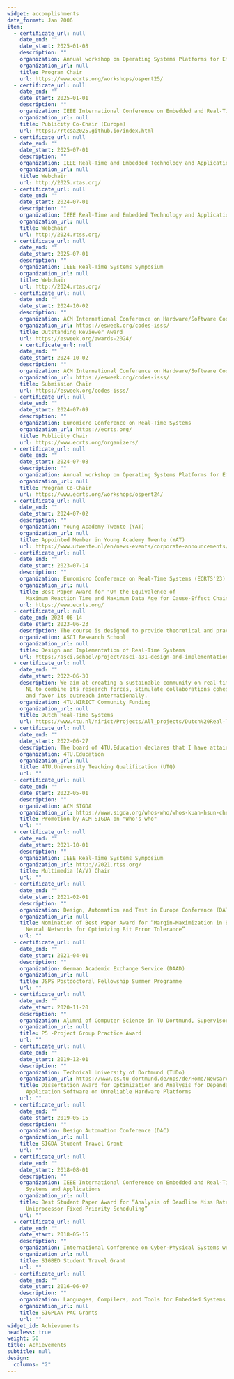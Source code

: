 ```yaml
---
widget: accomplishments
date_format: Jan 2006
item:
  - certificate_url: null
    date_end: ""
    date_start: 2025-01-08
    description: ""
    organization: Annual workshop on Operating Systems Platforms for Embedded Real-Time applications (OSPERT)
    organization_url: null
    title: Program Chair
    url: https://www.ecrts.org/workshops/ospert25/
  - certificate_url: null
    date_end: ""
    date_start: 2025-01-01
    description: ""
    organization: IEEE International Conference on Embedded and Real-Time Computing Systems and Applications
    organization_url: null
    title: Publicity Co-Chair (Europe)
    url: https://rtcsa2025.github.io/index.html
  - certificate_url: null
    date_end: ""
    date_start: 2025-07-01
    description: ""
    organization: IEEE Real-Time and Embedded Technology and Applications Symposium
    organization_url: null
    title: Webchair
    url: http://2025.rtas.org/
  - certificate_url: null
    date_end: ""
    date_start: 2024-07-01
    description: ""
    organization: IEEE Real-Time and Embedded Technology and Applications Symposium
    organization_url: null
    title: Webchair
    url: http://2024.rtss.org/
  - certificate_url: null
    date_end: ""
    date_start: 2025-07-01
    description: ""
    organization: IEEE Real-Time Systems Symposium
    organization_url: null
    title: Webchair
    url: http://2024.rtas.org/    
  - certificate_url: null
    date_end: ""
    date_start: 2024-10-02
    description: ""
    organization: ACM International Conference on Hardware/Software Codesign and System Synthesis (CODES+ISSS)
    organization_url: https://esweek.org/codes-isss/
    title: Outstanding Reviewer Award
    url: https://esweek.org/awards-2024/
    - certificate_url: null
    date_end: ""
    date_start: 2024-10-02
    description: ""
    organization: ACM International Conference on Hardware/Software Codesign and System Synthesis (CODES+ISSS)
    organization_url: https://esweek.org/codes-isss/
    title: Submission Chair
    url: https://esweek.org/codes-isss/
  - certificate_url: null
    date_end: ""
    date_start: 2024-07-09
    description: ""
    organization: Euromicro Conference on Real-Time Systems
    organization_url: https://ecrts.org/
    title: Publicity Chair
    url: https://www.ecrts.org/organizers/
  - certificate_url: null
    date_end: ""
    date_start: 2024-07-08
    description: ""
    organization: Annual workshop on Operating Systems Platforms for Embedded Real-Time applications (OSPERT)
    organization_url: null
    title: Program Co-Chair
    url: https://www.ecrts.org/workshops/ospert24/
  - certificate_url: null
    date_end: ""
    date_start: 2024-07-02
    description: ""
    organization: Young Academy Twente (YAT)
    organization_url: null
    title: Appointed Member in Young Academy Twente (YAT)
    url: https://www.utwente.nl/en/news-events/corporate-announcements/2024/6/1591907/young-academy-twente-appoints-eleven-new-members-for-2025
  - certificate_url: null
    date_end: ""
    date_start: 2023-07-14
    description: ""
    organization: Euromicro Conference on Real-Time Systems (ECRTS'23)
    organization_url: null
    title: Best Paper Award for "On the Equivalence of
      Maximum Reaction Time and Maximum Data Age for Cause-Effect Chains
    url: https://www.ecrts.org/
  - certificate_url: null
    date_end: 2024-06-14
    date_start: 2023-06-23
    description: The course is designed to provide theoretical and practical insights using a combination of lectures and hand-on labs in which attendees will learn to develop a real-time application on top of a widespread real-time operating system. Throughout the lectures and labs, the students will learn the relation between applications’ timing properties and the underlying system software components. Within the labs, the students will be guided to program a wearable device, e.g., smartwatch, and implement alternative scheduling strategies as well as low-level primitives, resulting in different timing behaviors.
    organization: ASCI Research School
    organization_url: null
    title: Design and Implementation of Real-Time Systems
    url: https://asci.school/project/asci-a31-design-and-implementation-of-real-time-systems-course/
  - certificate_url: null
    date_end: ""
    date_start: 2022-06-30
    description: We aim at creating a sustainable community on real-time systems in
      NL to combine its research forces, stimulate collaborations cohesively,
      and favor its outreach internationally.
    organization: 4TU.NIRICT Community Funding
    organization_url: null
    title: Dutch Real-Time Systems
    url: https://www.4tu.nl/nirict/Projects/All_projects/Dutch%20Real-Time%20Systems%20Community/
  - certificate_url: null
    date_end: ""
    date_start: 2022-06-27
    description: The board of 4TU.Education declares that I have attained the required level for the pedagogical competencies of the University Teaching Qualification.
    organization: 4TU.Education
    organization_url: null
    title: 4TU.University Teaching Qualification (UTQ)
    url: ""    
  - certificate_url: null
    date_end: ""
    date_start: 2022-05-01
    description: ""
    organization: ACM SIGDA
    organization_url: https://www.sigda.org/whos-who/whos-kuan-hsun-chen/
    title: Promotion by ACM SIGDA on "Who's who"
    url: ""
  - certificate_url: null
    date_end: ""
    date_start: 2021-10-01
    description: ""
    organization: IEEE Real-Time Systems Symposium
    organization_url: http://2021.rtss.org/
    title: Multimedia (A/V) Chair
    url: ""
  - certificate_url: null
    date_end: ""
    date_start: 2021-02-01
    description: ""
    organization: Design, Automation and Test in Europe Conference (DATE)
    organization_url: null
    title: Nomination of Best Paper Award for “Margin-Maximization in Binarized
      Neural Networks for Optimizing Bit Error Tolerance”
    url: ""
  - certificate_url: null
    date_end: ""
    date_start: 2021-04-01
    description: ""
    organization: German Academic Exchange Service (DAAD)
    organization_url: null
    title: JSPS Postdoctoral Fellowship Summer Programme
    url: ""
  - certificate_url: null
    date_end: ""
    date_start: 2020-11-20
    description: ""
    organization: Alumni of Computer Science in TU Dortmund, Supervisor
    organization_url: null
    title: P5 -Project Group Practice Award
    url: ""
  - certificate_url: null
    date_end: ""
    date_start: 2019-12-01
    description: ""
    organization: Technical University of Dortmund (TUDo)
    organization_url: https://www.cs.tu-dortmund.de/nps/de/Home/Newsarchiv/2019/index.html
    title: Dissertation Award for Optimization and Analysis for Dependable
      Application Software on Unreliable Hardware Platforms
    url: ""
  - certificate_url: null
    date_end: ""
    date_start: 2019-05-15
    description: ""
    organization: Design Automation Conference (DAC)
    organization_url: null
    title: SIGDA Student Travel Grant
    url: ""
  - certificate_url: null
    date_end: ""
    date_start: 2018-08-01
    description: ""
    organization: IEEE International Conference on Embedded and Real-Time Computing
      Systems and Applications
    organization_url: null
    title: Best Student Paper Award for “Analysis of Deadline Miss Rates for
      Uniprocessor Fixed-Priority Scheduling”
    url: ""
  - certificate_url: null
    date_end: ""
    date_start: 2018-05-15
    description: ""
    organization: International Conference on Cyber-Physical Systems week (CPSWEEK)
    organization_url: null
    title: SIGBED Student Travel Grant
    url: ""
  - certificate_url: null
    date_end: ""
    date_start: 2016-06-07
    description: ""
    organization: Languages, Compilers, and Tools for Embedded Systems (LCTES)
    organization_url: null
    title: SIGPLAN PAC Grants
    url: ""
widget_id: Achievements
headless: true
weight: 50
title: Achievements
subtitle: null
design:
  columns: "2"
---
```

